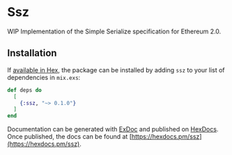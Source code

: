 # Ssz

WIP Implementation of the Simple Serialize specification for Ethereum 2.0.

## Installation

If [available in Hex](https://hex.pm/docs/publish), the package can be installed
by adding `ssz` to your list of dependencies in `mix.exs`:

```elixir
def deps do
  [
    {:ssz, "~> 0.1.0"}
  ]
end
```

Documentation can be generated with [ExDoc](https://github.com/elixir-lang/ex_doc)
and published on [HexDocs](https://hexdocs.pm). Once published, the docs can
be found at [https://hexdocs.pm/ssz](https://hexdocs.pm/ssz).
